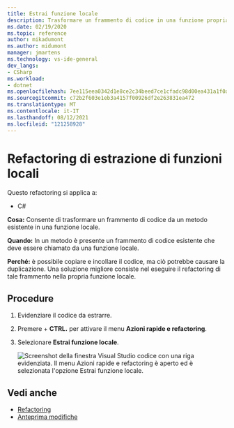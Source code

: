 ```yaml
---
title: Estrai funzione locale
description: Trasformare un frammento di codice in una funzione propria selezionando il codice e digitando CTRL+R, CTRL+M.
ms.date: 02/19/2020
ms.topic: reference
author: mikadumont
ms.author: midumont
manager: jmartens
ms.technology: vs-ide-general
dev_langs:
- CSharp
ms.workload:
- dotnet
ms.openlocfilehash: 7ee115eea0342d1e8ce2c34beed7ce1cfadc98d00ea431a1f0a28fc32aee7bdf
ms.sourcegitcommit: c72b2f603e1eb3a4157f00926df2e263831ea472
ms.translationtype: MT
ms.contentlocale: it-IT
ms.lasthandoff: 08/12/2021
ms.locfileid: "121258928"
---
```

# <a name="extract-local-function-refactoring"></a>Refactoring di estrazione di funzioni locali

Questo refactoring si applica a:

- C#

**Cosa:** Consente di trasformare un frammento di codice da un metodo esistente in una funzione locale.

**Quando:** In un metodo è presente un frammento di codice esistente che deve essere chiamato da una funzione locale.

**Perché:** è possibile copiare e incollare il codice, ma ciò potrebbe causare la duplicazione. Una soluzione migliore consiste nel eseguire il refactoring di tale frammento nella propria funzione locale.

## <a name="how-to"></a>Procedure

1. Evidenziare il codice da estrarre.

2. Premere  + **CTRL.** per attivare il menu **Azioni rapide e refactoring**. 

3. Selezionare **Estrai funzione locale**.

    ![Screenshot della finestra Visual Studio codice con una riga evidenziata. Il menu Azioni rapide e refactoring è aperto ed è selezionata l'opzione Estrai funzione locale.](media/extract-local-function.png)

## <a name="see-also"></a>Vedi anche

- [Refactoring](../refactoring-in-visual-studio.md)
- [Anteprima modifiche](../../ide/preview-changes.md)
